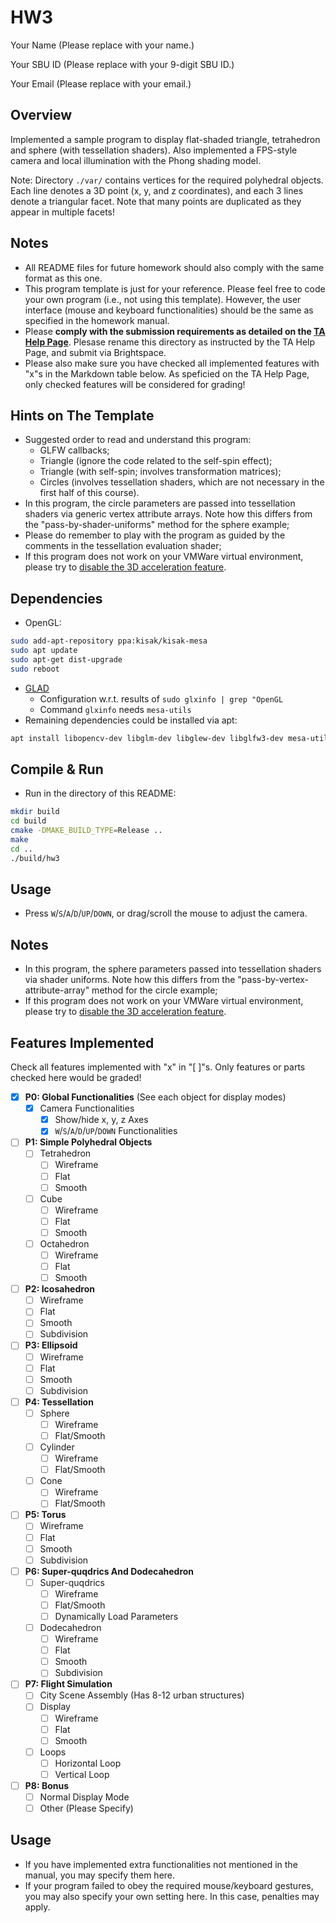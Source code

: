 # HW3

Your Name (Please replace with your name.)

Your SBU ID (Please replace with your 9-digit SBU ID.)

Your Email (Please replace with your email.)

## Overview

Implemented a sample program to display flat-shaded triangle, tetrahedron and sphere (with tessellation shaders). 
Also implemented a FPS-style camera and local illumination with the Phong shading model. 

Note: Directory `./var/` contains vertices for the required polyhedral objects. 
Each line denotes a 3D point (x, y, and z coordinates), and each 3 lines denote a triangular facet. 
Note that many points are duplicated as they appear in multiple facets!

## Notes

- All README files for future homework should also comply with the same format as this one. 
- This program template is just for your reference. Please feel free to code your own program (i.e., not using this template). However, the user interface (mouse and keyboard functionalities) should be the same as specified in the homework manual. 
- Please **comply with the submission requirements as detailed on the [TA Help Page](https://www3.cs.stonybrook.edu/~xihan1/courses/cse328/ta_help_page.html)**. Plesase rename this directory as instructed by the TA Help Page, and submit via Brightspace. 
- Please also make sure you have checked all implemented features with "x"s in the Markdown table below. As speficied on the TA Help Page, only checked features will be considered for grading!

## Hints on The Template

- Suggested order to read and understand this program: 
  - GLFW callbacks;
  - Triangle (ignore the code related to the self-spin effect);
  - Triangle (with self-spin; involves transformation matrices);
  - Circles (involves tessellation shaders, which are not necessary in the first half of this course). 
- In this program, the circle parameters are passed into tessellation shaders via generic vertex attribute arrays. 
  Note how this differs from the "pass-by-shader-uniforms" method for the sphere example; 
- Please do remember to play with the program as guided by the comments in the tessellation evaluation shader;
- If this program does not work on your VMWare virtual environment, 
  please try to [disable the 3D acceleration feature](https://kb.vmware.com/s/article/59146). 

## Dependencies

- OpenGL:
```bash
sudo add-apt-repository ppa:kisak/kisak-mesa
sudo apt update
sudo apt-get dist-upgrade
sudo reboot
```
- [GLAD](https://glad.dav1d.de/)
  - Configuration w.r.t. results of `sudo glxinfo | grep "OpenGL`
  - Command `glxinfo` needs `mesa-utils`
- Remaining dependencies could be installed via apt:
```bash
apt install libopencv-dev libglm-dev libglew-dev libglfw3-dev mesa-utils libx11-dev libxi-dev libxrandr-dev
```

## Compile & Run

- Run in the directory of this README: 
```bash
mkdir build
cd build
cmake -DMAKE_BUILD_TYPE=Release ..
make 
cd ..
./build/hw3
```

## Usage

- Press `W`/`S`/`A`/`D`/`UP`/`DOWN`, or drag/scroll the mouse to adjust the camera. 

## Notes

- In this program, the sphere parameters passed into tessellation shaders via shader uniforms. 
  Note how this differs from the "pass-by-vertex-attribute-array" method for the circle example; 
- If this program does not work on your VMWare virtual environment, 
  please try to [disable the 3D acceleration feature](https://kb.vmware.com/s/article/59146). 

## Features Implemented

Check all features implemented with "x" in "[ ]"s. 
Only features or parts checked here would be graded! 

- [x] **P0: Global Functionalities** (See each object for display modes)
  - [x] Camera Functionalities
    - [x] Show/hide x, y, z Axes
    - [x] `W`/`S`/`A`/`D`/`UP`/`DOWN` Functionalities
- [ ] **P1: Simple Polyhedral Objects**
  - [ ] Tetrahedron
    - [ ] Wireframe
    - [ ] Flat
    - [ ] Smooth
  - [ ] Cube
    - [ ] Wireframe
    - [ ] Flat
    - [ ] Smooth
  - [ ] Octahedron
    - [ ] Wireframe
    - [ ] Flat
    - [ ] Smooth
- [ ] **P2: Icosahedron**
  - [ ] Wireframe
  - [ ] Flat
  - [ ] Smooth
  - [ ] Subdivision
- [ ] **P3: Ellipsoid**
  - [ ] Wireframe
  - [ ] Flat
  - [ ] Smooth
  - [ ] Subdivision
- [ ] **P4: Tessellation**
  - [ ] Sphere
    - [ ] Wireframe
    - [ ] Flat/Smooth
  - [ ] Cylinder
    - [ ] Wireframe
    - [ ] Flat/Smooth
  - [ ] Cone
    - [ ] Wireframe
    - [ ] Flat/Smooth
- [ ] **P5: Torus**
  - [ ] Wireframe
  - [ ] Flat
  - [ ] Smooth
  - [ ] Subdivision
- [ ] **P6: Super-quqdrics And Dodecahedron**
  - [ ] Super-quqdrics
    - [ ] Wireframe
    - [ ] Flat/Smooth
    - [ ] Dynamically Load Parameters
  - [ ] Dodecahedron
    - [ ] Wireframe
    - [ ] Flat
    - [ ] Smooth
    - [ ] Subdivision
- [ ] **P7: Flight Simulation**
  - [ ] City Scene Assembly (Has 8-12 urban structures)
  - [ ] Display
    - [ ] Wireframe
    - [ ] Flat
    - [ ] Smooth
  - [ ] Loops
    - [ ] Horizontal Loop
    - [ ] Vertical Loop
- [ ] **P8: Bonus**
  - [ ] Normal Display Mode
  - [ ] Other (Please Specify)

## Usage

- If you have implemented extra functionalities not mentioned in the manual, you may specify them here.
- If your program failed to obey the required mouse/keyboard gestures, you may also specify your own setting here. In this case, penalties may apply.
